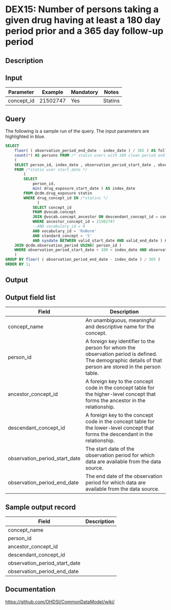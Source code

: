 <!---
Group:drug exposure
Name:DEX15 Number of persons taking a given drug having at least a 180 day period prior and a 365 day follow-up period
Author:Patrick Ryan
CDM Version: 5.0
-->

# DEX15: Number of persons taking a given drug having at least a 180 day period prior and a 365 day follow-up period

## Description
## Input

|  Parameter |  Example |  Mandatory |  Notes |
| --- | --- | --- | --- |
| concept_id | 21502747 | Yes | Statins |

## Query
The following is a sample run of the query. The input parameters are highlighted in  blue.

```sql
SELECT
    floor( ( observation_period_end_date - index_date ) / 365 ) AS follow_up_years,
    count(*) AS persons FROM /* statin users with 180 clean period and at least 1 year follow up period */
    (
    SELECT person_id, index_date , observation_period_start_date , observation_period_end_date
    FROM /*statin user start_date */
        (
        SELECT
            person_id,
            min( drug_exposure_start_date ) AS index_date
        FROM @cdm.drug_exposure statin
        WHERE drug_concept_id IN /*statins */
              (
            SELECT concept_id
            FROM @vocab.concept
            JOIN @vocab.concept_ancestor ON descendant_concept_id = concept_id
            WHERE ancestor_concept_id = 21502747
            --AND vocabulary_id = 8
            AND vocabulary_id = 'RxNorm'
            AND standard_concept = 'S'
            AND sysdate BETWEEN valid_start_date AND valid_end_date ) GROUP BY person_id )
    JOIN @cdm.observation_period USING( person_id ) 
    WHERE observation_period_start_date + 180 < index_date AND observation_period_end_date > index_date + 365
    )
GROUP BY floor( ( observation_period_end_date - index_date ) / 365 )
ORDER BY 1;
```

## Output

## Output field list

|  Field |  Description |
| --- | --- |
| concept_name | An unambiguous, meaningful and descriptive name for the concept. |
| person_id | A foreign key identifier to the person for whom the observation period is defined. The demographic details of that person are stored in the person table. |
| ancestor_concept_id | A foreign key to the concept code in the concept table for the higher-level concept that forms the ancestor in the relationship. |
| descendant_concept_id | A foreign key to the concept code in the concept table for the lower-level concept that forms the descendant in the relationship. |
| observation_period_start_date | The start date of the observation period for which data are available from the data source. |
| observation_period_end_date | The end date of the observation period for which data are available from the data source. |

## Sample output record

|  Field |  Description |
| --- | --- |
| concept_name |   |
| person_id |   |
| ancestor_concept_id |   |
| descendant_concept_id |   |
| observation_period_start_date |   |
| observation_period_end_date |   |

## Documentation
https://github.com/OHDSI/CommonDataModel/wiki/
